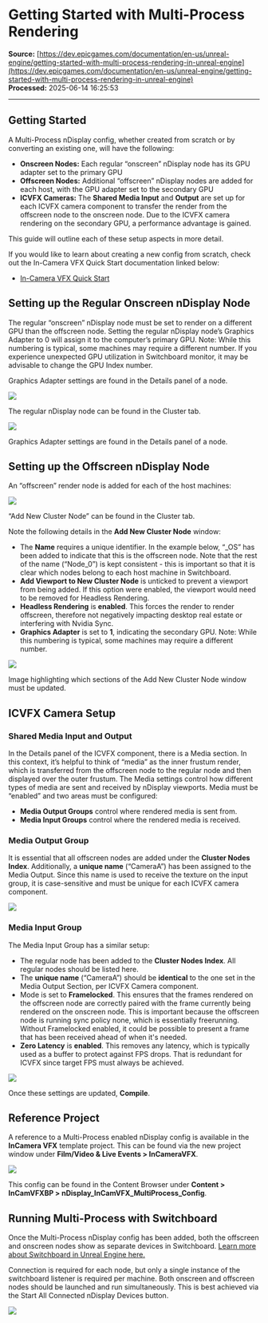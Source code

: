# Getting Started with Multi-Process Rendering

**Source:** [https://dev.epicgames.com/documentation/en-us/unreal-engine/getting-started-with-multi-process-rendering-in-unreal-engine](https://dev.epicgames.com/documentation/en-us/unreal-engine/getting-started-with-multi-process-rendering-in-unreal-engine)  
**Processed:** 2025-06-14 16:25:53

---

## Getting Started

A Multi-Process nDisplay config, whether created from scratch or by converting an existing one, will have the following:

-   **Onscreen Nodes:** Each regular “onscreen” nDisplay node has its GPU adapter set to the primary GPU
-   **Offscreen Nodes:** Additional “offscreen” nDisplay nodes are added for each host, with the GPU adapter set to the secondary GPU
-   **ICVFX Cameras:** The **Shared Media Input** and **Output** are set up for each ICVFX camera component to transfer the render from the offscreen node to the onscreen node. Due to the ICVFX camera rendering on the secondary GPU, a performance advantage is gained.

This guide will outline each of these setup aspects in more detail.

If you would like to learn about creating a new config from scratch, check out the In-Camera VFX Quick Start documentation linked below:

-   [In-Camera VFX Quick Start](/documentation/en-us/unreal-engine/in-camera-vfx-quick-start-for-unreal-engine)

## Setting up the Regular Onscreen nDisplay Node

The regular “onscreen” nDisplay node must be set to render on a different GPU than the offscreen node. Setting the regular nDisplay node’s Graphics Adapter to 0 will assign it to the computer’s primary GPU. Note: While this numbering is typical, some machines may require a different number. If you experience unexpected GPU utilization in Switchboard monitor, it may be advisable to change the GPU Index number.

Graphics Adapter settings are found in the Details panel of a node.

![](https://d1iv7db44yhgxn.cloudfront.net/documentation/images/566da169-4b47-41ac-9c29-d6bea0c757bd/gs-0.png)

The regular nDisplay node can be found in the Cluster tab.

![](https://d1iv7db44yhgxn.cloudfront.net/documentation/images/d6a1de16-64d0-4502-a180-18edfb7f6dbd/gs-1.png)

Graphics Adapter settings are found in the Details panel of a node.

## Setting up the Offscreen nDisplay Node

An “offscreen” render node is added for each of the host machines:

![](https://d1iv7db44yhgxn.cloudfront.net/documentation/images/d2f6d0a6-0c25-448f-aa79-6945e9eafea2/gs-2.png)

“Add New Cluster Node” can be found in the Cluster tab.

Note the following details in the **Add New Cluster Node** window:

-   The **Name** requires a unique identifier. In the example below, “\_OS” has been added to indicate that this is the offscreen node. Note that the rest of the name (“Node\_0”) is kept consistent - this is important so that it is clear which nodes belong to each host machine in Switchboard.
-   **Add Viewport to New Cluster Node** is unticked to prevent a viewport from being added. If this option were enabled, the viewport would need to be removed for Headless Rendering.
-   **Headless Rendering** is **enabled**. This forces the render to render offscreen, therefore not negatively impacting desktop real estate or interfering with Nvidia Sync.
-   **Graphics Adapter** is set to **1**, indicating the secondary GPU. Note: While this numbering is typical, some machines may require a different number.

![](https://d1iv7db44yhgxn.cloudfront.net/documentation/images/d6398e0c-e414-4f9d-a389-862d991ca2dd/gs-3.png)

Image highlighting which sections of the Add New Cluster Node window must be updated.

## ICVFX Camera Setup

### Shared Media Input and Output

In the Details panel of the ICVFX component, there is a Media section. In this context, it’s helpful to think of “media” as the inner frustum render, which is transferred from the offscreen node to the regular node and then displayed over the outer frustum. The Media settings control how different types of media are sent and received by nDisplay viewports. Media must be “enabled” and two areas must be configured:

-   **Media Output Groups** control where rendered media is sent from.
-   **Media Input Groups** control where the rendered media is received.

### Media Output Group

It is essential that all offscreen nodes are added under the **Cluster Nodes Index**. Additionally, a **unique name** (“CameraA”) has been assigned to the Media Output. Since this name is used to receive the texture on the input group, it is case-sensitive and must be unique for each ICVFX camera component.

![](https://d1iv7db44yhgxn.cloudfront.net/documentation/images/f1df7f6d-b007-4bd0-9eb0-2120f578213c/gs-4.png)

### Media Input Group

The Media Input Group has a similar setup:

-   The regular node has been added to the **Cluster Nodes Index**. All regular nodes should be listed here.
-   The **unique name** (“CameraA”) should be **identical** to the one set in the Media Output Section, per ICVFX Camera component.
-   Mode is set to **Framelocked**. This ensures that the frames rendered on the offscreen node are correctly paired with the frame currently being rendered on the onscreen node. This is important because the offscreen node is running sync policy none, which is essentially freerunning. Without Framelocked enabled, it could be possible to present a frame that has been received ahead of when it's needed.
-   **Zero Latency** is **enabled**. This removes any latency, which is typically used as a buffer to protect against FPS drops. That is redundant for ICVFX since target FPS must always be achieved.

![](https://d1iv7db44yhgxn.cloudfront.net/documentation/images/4afd793e-cc14-49f2-a888-460807a639c2/gs-5.png)

Once these settings are updated, **Compile**.

## Reference Project

A reference to a Multi-Process enabled nDisplay config is available in the **InCamera VFX** template project. This can be found via the new project window under **Film/Video & Live Events > InCameraVFX**.

![](https://d1iv7db44yhgxn.cloudfront.net/documentation/images/a266dd19-cfaf-4811-b76f-b073ac55b3b3/gs-6.png)

This config can be found in the Content Browser under **Content > InCamVFXBP > nDisplay\_InCamVFX\_MultiProcess\_Config**.

## Running Multi-Process with Switchboard

Once the Multi-Process nDisplay config has been added, both the offscreen and onscreen nodes show as separate devices in Switchboard. [Learn more about Switchboard in Unreal Engine here.](/documentation/en-us/unreal-engine/switchboard-in-unreal-engine)

Connection is required for each node, but only a single instance of the switchboard listener is required per machine. Both onscreen and offscreen nodes should be launched and run simultaneously. This is best achieved via the Start All Connected nDisplay Devices button.

![](https://d1iv7db44yhgxn.cloudfront.net/documentation/images/6ce54aab-988b-4519-a0c7-7d2c8f8d1074/gs-7.png)